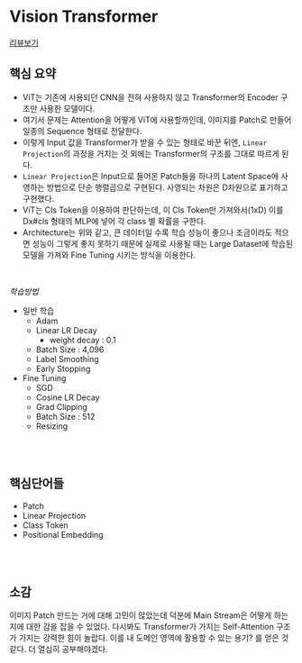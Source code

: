 # Vision Transformer
[리뷰보기]()
## 핵심 요약
- ViT는 기존에 사용되던 CNN을 전혀 사용하지 않고 Transformer의 Encoder 구조만 사용한 모델이다.
- 여기서 문제는 Attention을 어떻게 ViT에 사용할까인데, 이미지를 Patch로 만들어 일종의 Sequence 형태로 전달한다.
- 이렇게 Input 값을 Transformer가 받을 수 있는 형태로 바꾼 뒤엔, `Linear Projection`의 과정을 거치는 것 외에는 Transformer의 구조를 그대로 따르게 된다.
- `Linear Projection`은 Input으로 들어온 Patch들을 하나의 Latent Space에 사영하는 방법으로 단순 행렬곱으로 구현된다. 사영되는 차원은 D차원으로 표기하고 구현했다.
- ViT는 Cls Token을 이용하여 판단하는데, 이 Cls Token만 가져와서(1xD) 이를 Dx#cls 형태의 MLP에 넣어 각 class 별 확률을 구한다. 
- Architecture는 위와 같고, 큰 데이터일 수록 학습 성능이 좋으나 조금이라도 적으면 성능이 그렇게 좋지 못하기 때문에 실제로 사용될 때는 Large Dataset에 학습된 모델을 가져와 Fine Tuning 시키는 방식을 이용한다.


<br>

_학습방법_  

- 일반 학습
    - Adam
    - Linear LR Decay
        - weight decay : 0.1
    - Batch Size : 4,096
    - Label Smoothing
    - Early Stopping
- Fine Tuning
    - SGD
    - Cosine LR Decay
    - Grad Clipping
    - Batch Size : 512
    - Resizing
<br>

<br>

## 핵심단어들
- Patch
- Linear Projection
- Class Token
- Positional Embedding

<br>

<br>


## 소감
이미지 Patch 만드는 거에 대해 고민이 많았는데 덕분에 Main Stream은 어떻게 하는지에 대한 감을 잡을 수 있었다. 다시봐도 Transformer가 가지는 Self-Attention 구조가 가지는 강력한 힘이 놀랍다. 이를 내 도메인 영역에 활용할 수 있는 용기? 를 얻은 것 같다. 더 열심히 공부해야겠다.